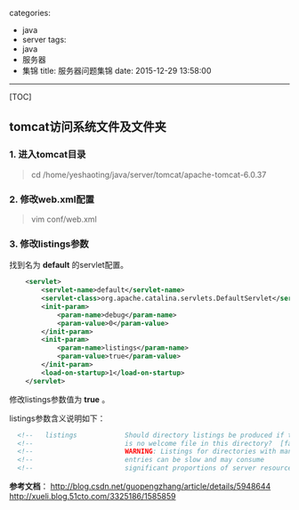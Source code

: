 categories:
  - java
  - server
tags:
  - java
  - 服务器
  - 集锦
title: 服务器问题集锦
date: 2015-12-29 13:58:00
---

[TOC]


## tomcat访问系统文件及文件夹

### 1. 进入tomcat目录
> cd /home/yeshaoting/java/server/tomcat/apache-tomcat-6.0.37

### 2. 修改web.xml配置
> vim conf/web.xml

### 3. 修改listings参数
找到名为 **default** 的servlet配置。
``` xml
    <servlet>
        <servlet-name>default</servlet-name>
        <servlet-class>org.apache.catalina.servlets.DefaultServlet</servlet-class>
        <init-param>
            <param-name>debug</param-name>
            <param-value>0</param-value>
        </init-param>
        <init-param>
            <param-name>listings</param-name>
            <param-value>true</param-value>
        </init-param>
        <load-on-startup>1</load-on-startup>
    </servlet>
```
修改listings参数值为 **true** 。

listings参数含义说明如下：
``` xml
  <!--   listings            Should directory listings be produced if there -->
  <!--                       is no welcome file in this directory?  [false] -->
  <!--                       WARNING: Listings for directories with many    -->
  <!--                       entries can be slow and may consume            -->
  <!--                       significant proportions of server resources.   -->
```

**参考文档**：
http://blog.csdn.net/guopengzhang/article/details/5948644
http://xueli.blog.51cto.com/3325186/1585859

<!-- more -->
